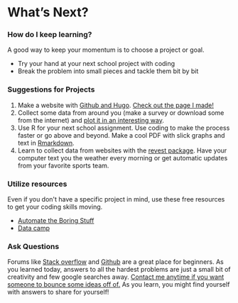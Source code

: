 # What’s Next?

### How do I keep learning?

A good way to keep your momentum is to choose a project or goal.
* Try your hand at your next school project with coding
* Break the problem into small pieces and tackle them bit by bit

### Suggestions for Projects

1. Make a website with [Github and Hugo](https://gohugo.io). [Check out the page I made!](https://alburycatalina.github.io/me/)
2. Collect some data from around you (make a survey or download some from the internet) and [plot it in an interesting way](https://www.r-graph-gallery.com). 
3. Use R for your next school assignment. Use coding to make the process faster or go above and beyond. Make a cool PDF with slick graphs and text in [Rmarkdown](https://rmarkdown.rstudio.com).
4. Learn to collect data from websites with the [revest package](https://blog.rstudio.com/2014/11/24/rvest-easy-web-scraping-with-r/). Have your computer text you the weather every morning or get automatic updates from your favorite sports team.


### Utilize resources

Even if you don't have a specific project in mind, use these free resources to get your coding skills moving. 

* [Automate the Boring Stuff](https://automatetheboringstuff.com)
* [Data camp](https://www.datacamp.com/home)

### Ask Questions

Forums like [Stack overflow](https://stackoverflow.com) and [Github](https://github.com) are a great place for beginners. As you learned today, answers to all the hardest problems are just a small bit of creativity and few google searches away.
[Contact me anytime if you want someone to bounce some ideas off of.](https://alburycatalina.github.io/me/)
As you learn, you might find yourself with answers to share for yourself!
